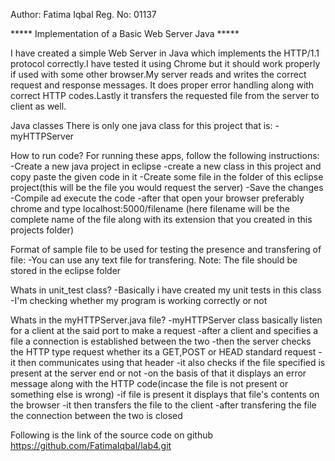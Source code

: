 Author: Fatima Iqbal
Reg. No: 01137

*****	Implementation of a Basic Web Server Java	*****

I have created a simple Web Server in Java which implements the HTTP/1.1 protocol correctly.I have tested it using Chrome but
it should work properly if used with some other browser.My server reads and writes the correct request and response messages.
It does proper error handling along with correct HTTP codes.Lastly it transfers the requested file from the server to client as well.


Java classes
There is only one java class for this project that is:
-myHTTPServer

How to run code?
For running these apps, follow the following instructions:
-Create a new java project in eclipse
-create a new class in this project and copy paste the given code in it
-Create some file in the folder of this eclipse project(this will be the file you would request the server)
-Save the changes
-Compile ad execute the code
-after that open your browser preferably chrome and type localhost:5000/filename (here filename will be the complete name of the file
 along with its extension that you created in this projects folder)

Format of sample file to be used for testing the presence and transfering of file:
-You can use any text file for transfering.
Note: The file should be stored in the eclipse folder

Whats in unit_test class?
-Basically i have created my unit tests in this class
-I'm checking whether my program is working correctly or not

Whats in the myHTTPServer.java file?
-myHTTPServer class basically listen for a client at the said port to make a request
-after a client and specifies a file a connection is established between the two
-then the server checks the HTTP type request whether its a GET,POST or HEAD standard request
-it then communicates using that header
-it also checks if the file specified is present at the server end or not
-on the basis of that it displays an error message along with the HTTP code(incase the file is not present or something else is wrong)
-if file is present it displays that file's contents on the browser
-it then transfers the file to the client
-after transfering the file the connection between the two is closed 


Following is the link of the source code on github
https://github.com/FatimaIqbal/lab4.git
